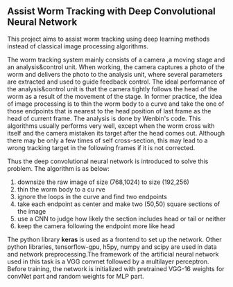 ## Assist Worm Tracking with Deep Convolutional Neural Network

This project aims to assist worm tracking using deep learning methods instead of classical image processing algorithms. 

The worm tracking system mainly consists of a camera ,a moving stage and an analysis&control unit. When working, the camera captures a photo of the worm and delivers the photo to the analysis unit, where several parameters are extracted and used to guide feedback control. The ideal performance of the analysis&control unit is that the camera tightly follows the head of the worm as a result of the movement of the stage. In former practice, the idea of image processing is to thin the worm body to a curve and take the one of those endpoints that is nearest to the head position of last frame as the head of current frame. The analysis is done by Wenbin's code. This algorithms usually performs very well, except when the worm cross with itself and the camera mistaken its target after the head comes out. Although there may be only a few times of self cross-section, this may lead to a wrong tracking target in the following frames if it is not corrected.

Thus the deep convolutional neural network is introduced to solve this problem. The algorithm is as below:
1. downsize the raw image of size (768,1024) to size (192,256)
2. thin the worm body to a cu rve
3. ignore the loops in the curve and find two endpoints
4. take each endpoint as center and make two (50,50) square sections of the image
5. use a CNN to judge how likely the section includes head or tail or neither
6. keep the camera following the endpoint more like head

The python library **keras** is used as a frontend to set up the network. Other python libraries, tensorflow-gpu, h5py, numpy and scipy are used in data and network preprocessing.The framework of the artificial neural network used in this task is a VGG convnet followed by a multilayer perceptron. Before training, the network is initialized with pretrained VGG-16 weights for convNet part and random weights for MLP part.
